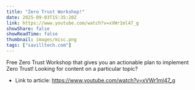 ```yaml
---
title: "Zero Trust Workshop!"
date: 2025-09-03T15:35:20Z
link: https://www.youtube.com/watch?v=xVWr1ml47_g
showShare: false
showReadTime: false
thumbnail: images/misc.png
tags: ["savilltech.com"]
---
```

Free Zero Trust Workshop that gives you an actionable plan to implement Zero Trust! Looking for content on a particular topic?

- Link to article: https://www.youtube.com/watch?v=xVWr1ml47_g